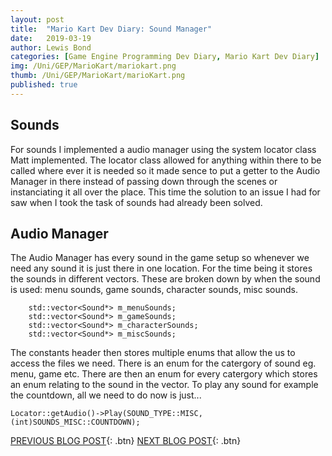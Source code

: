 ```yaml
---
layout: post
title:  "Mario Kart Dev Diary: Sound Manager"
date:   2019-03-19
author: Lewis Bond
categories: [Game Engine Programming Dev Diary, Mario Kart Dev Diary]
img: /Uni/GEP/MarioKart/mariokart.png
thumb: /Uni/GEP/MarioKart/marioKart.png
published: true
---
```

<!--more-->

## Sounds

For sounds I implemented a audio manager using the system locator class Matt implemented. The locator class allowed for anything within there to be called where ever it is needed so it made sence to put a getter to the Audio Manager in there instead of passing down through the scenes or instanciating it all over the place. This time the solution to an issue I had for saw when I took the task of sounds had already been solved.

## Audio Manager

The Audio Manager has every sound in the game setup so whenever we need any sound it is just there in one location. For the time being it stores the sounds in different vectors. These are broken down by when the sound is used: menu sounds, game sounds, character sounds, misc sounds.
~~~
	std::vector<Sound*> m_menuSounds;
	std::vector<Sound*> m_gameSounds;
	std::vector<Sound*> m_characterSounds;
	std::vector<Sound*> m_miscSounds;
~~~
The constants header then stores multiple enums that allow the us to access the files we need. There is an enum for the catergory of sound eg. menu, game etc. There are then an enum for every catergory which stores an enum relating to the sound in the vector.
To play any sound for example the countdown, all we need to do now is just...
~~~
Locator::getAudio()->Play(SOUND_TYPE::MISC, (int)SOUNDS_MISC::COUNTDOWN);
~~~


[PREVIOUS BLOG POST](https://lbondi7.github.io/game%20engine%20programming%20dev%20diary/mario%20kart%20dev%20diary/gep-mariokart-6){: .btn} [NEXT BLOG POST](https://lbondi7.github.io/game%20engine%20programming%20dev%20diary/mario%20kart%20dev%20diary/gep-mariokart-8){: .btn}
